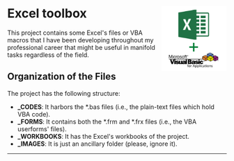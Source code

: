 <!--
  Author: Cesar Raul Urteaga-Reyesvera.
-->

#  Excel toolbox <img src="./_IMAGES/Logo.png" align="right" height="150"/>

This project contains some Excel's files or VBA macros that I have been developing throughout my professional career that might be useful in manifold tasks regardless of the field.

##  Organization of the Files

The project has the following structure:

  * **_CODES**: It harbors the \*.bas files (i.e., the plain-text files which hold VBA code).
  * **_FORMS**: It contains both the \*.frm and \*.frx files (i.e., the VBA userforms' files).
  * **_WORKBOOKS**: It has the Excel's workbooks of the project.
  * **_IMAGES**: It is just an ancillary folder (please, ignore it).

---
